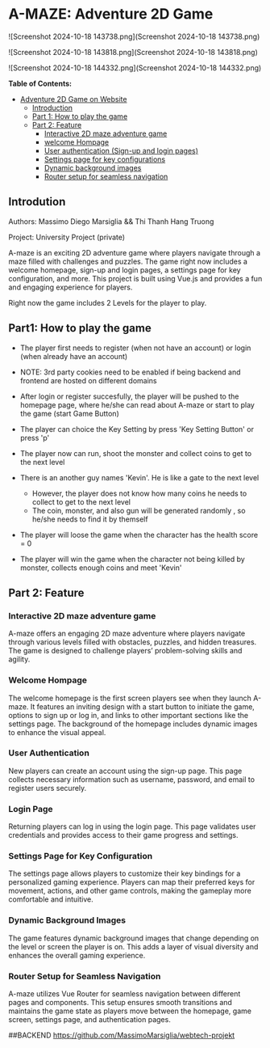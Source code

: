 # A-MAZE: Adventure 2D Game

![Screenshot 2024-10-18 143738.png](Screenshot 2024-10-18 143738.png)

![Screenshot 2024-10-18 143818.png](Screenshot 2024-10-18 143818.png)

![Screenshot 2024-10-18 144332.png](Screenshot 2024-10-18 144332.png)


**Table of Contents:**
- [Adventure 2D Game on Website](#adventure-2d-game-on-website)
  - [Introduction](#introduction)
  - [Part 1: How to play the game](#part-1-how-to-play)
  - [Part 2: Feature](#part-1-feature)
    - [Interactive 2D maze adventure game](#interactive-adventure-game)
    - [welcome Hompage](#welcome-homepage)
    - [User authentication (Sign-up and login pages)](#user-authentication)
    - [Settings page for key configurations](#settings-page)
    - [Dynamic background images](#dynamic-background)
    - [Router setup for seamless navigation](#router-setup)


## Introdution

Authors: Massimo Diego Marsiglia && Thi Thanh Hang Truong

Project: University Project (private)

A-maze is an exciting 2D adventure game where players navigate through a maze filled with challenges and puzzles. The game right now includes a welcome homepage, sign-up and login pages, a settings page for key configuration, and more. This project is built using Vue.js and provides a fun and engaging experience for players.

Right now the game includes 2 Levels for the player to play.


## Part1: How to play the game

- The player first needs to register (when not have an account) or login (when already have an account)
- NOTE: 3rd party cookies need to be enabled if being backend and frontend are hosted on different domains

- After login or register succesfully, the player will be pushed to the homepage page, where he/she can read about A-maze or start to play the game (start Game Button)

- The player can choice the Key Setting by press 'Key Setting Button' or press 'p'

- The player now can run, shoot the monster and collect coins to get to the next level 

- There is an another guy names 'Kevin'. He is like a gate to the next level
    - However, the player does not know how many coins he needs to collect to get to the next level
    - The coin, monster, and also gun will be generated randomly , so he/she needs to find it by themself

- The player will loose the game when the character has the health score = 0

- The player will win the game when the character not being killed by monster, collects enough coins and meet 'Kevin'

## Part 2: Feature

### Interactive 2D maze adventure game
A-maze offers an engaging 2D maze adventure where players navigate through various levels filled with obstacles, puzzles, and hidden treasures. The game is designed to challenge players’ problem-solving skills and agility.

### Welcome Hompage
The welcome homepage is the first screen players see when they launch A-maze. It features an inviting design with a start button to initiate the game, options to sign up or log in, and links to other important sections like the settings page. The background of the homepage includes dynamic images to enhance the visual appeal.

### User Authentication
New players can create an account using the sign-up page. This page collects necessary information such as username, password, and email to register users securely.

### Login Page
Returning players can log in using the login page. This page validates user credentials and provides access to their game progress and settings.

### Settings Page for Key Configuration
The settings page allows players to customize their key bindings for a personalized gaming experience. Players can map their preferred keys for movement, actions, and other game controls, making the gameplay more comfortable and intuitive.

### Dynamic Background Images
The game features dynamic background images that change depending on the level or screen the player is on. This adds a layer of visual diversity and enhances the overall gaming experience.

### Router Setup for Seamless Navigation
A-maze utilizes Vue Router for seamless navigation between different pages and components. This setup ensures smooth transitions and maintains the game state as players move between the homepage, game screen, settings page, and authentication pages.

##BACKEND
https://github.com/MassimoMarsiglia/webtech-projekt
